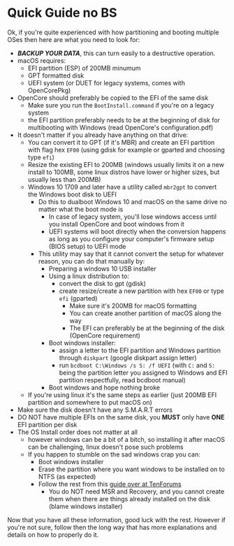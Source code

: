 # Quick Guide no BS

Ok, if you're quite experienced with how partitioning and booting multiple OSes then here are what you need to look for:

- ***BACKUP YOUR DATA***, this can turn easily to a destructive operation.
- macOS requires:
  - EFI partition (ESP) of 200MB minumum
  - GPT formatted disk
  - UEFI system (or DUET for legacy systems, comes with OpenCorePkg)
- OpenCore should preferably be copied to the EFI of the same disk
  - Make sure you run the `BootInstall.command` if you're on a legacy system
  - the EFI partition preferably needs to be at the beginning of disk for multibooting with Windows (read OpenCore's configuration.pdf)
- It doesn't matter if you already have anything on that drive:
  - You can convert it to GPT (if it's MBR) and create an EFI partition with flag hex `EF00` (using gdisk for example or gparted and choosing type `efi`)
  - Resize the existing EFI to 200MB (windows usually limits it on a new install to 100MB, some linux distros have lower or higher sizes, but usually less than 200MB)
  - Windows 10 1709 and later have a utility called `mbr2gpt` to convert the Windows boot disk to UEFI
    - Do this to dualboot Windows 10 and macOS on the same drive no matter what the boot mode is
      - In case of legacy system, you'll lose windows access until you install OpenCore and boot windows from it
      - UEFI systems will boot directly when the conversion happens as long as you configure your computer's firmware setup (BIOS setup) to UEFI mode
    - This utility may say that it cannot convert the setup for whatever reason, you can do that manually by:
      - Preparing a windows 10 USB installer
      - Using a linux distribution to:
        - convert the disk to gpt (gdisk)
        - create resize/create a new partition with hex `EF00` or type `efi` (gparted)
          - Make sure it's 200MB for macOS formatting
          - You can create another partition of macOS along the way
          - The EFI can preferably be at the beginning of the disk (OpenCore requirement)
      - Boot windows installer:
        - assign a letter to the EFI partition and Windows partition through `diskpart` (google diskpart assign letter)
        - run `bcdboot C:\Windows /s S: /f UEFI` (with `C:` and `S:` being the partition letter you assigned to Windows and EFI partition respectfully, read bcdboot manual)
      - Boot windows and hope nothing broke
  - If you're using linux it's the same steps as earlier (just 200MB EFI partition and somewhere to put macOS on)
- Make sure the disk doesn't have any S.M.A.R.T errors
- DO NOT have multiple EFIs on the same disk, you **MUST** only have **ONE** EFI partition per disk
- The OS Install order does not matter at all
  - however windows can be a bit of a bitch, so installing it after macOS can be challenging, linux doesn't pose such problems
  - If you happen to stumble on the sad windows crap you can:
    - Boot windows installer
    - Erase the partition where you want windows to be installed on to NTFS (as expected)
    - Follow the rest from this [guide over at TenForums](https://www.tenforums.com/tutorials/84331-apply-windows-image-using-dism-instead-clean-install.html#Part2)
      - You do NOT need MSR and Recovery, and you cannot create them when there are things already installed on the disk (blame windows installer)

Now that you have all these information, good luck with the rest. However if you're not sure, follow then the long way that has more explanations and details on how to properly do it.